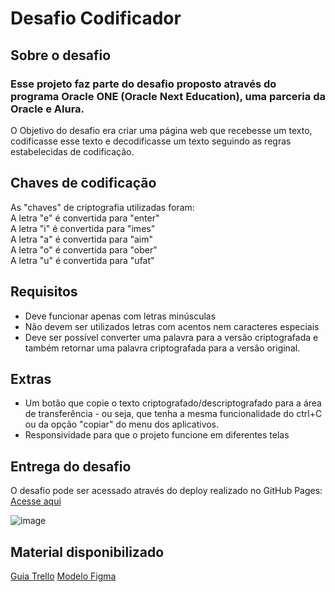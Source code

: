 # Desafio Codificador #

## Sobre o desafio ##
### Esse projeto faz parte do desafio proposto através do programa Oracle ONE (Oracle Next Education), uma parceria da Oracle e Alura.
O Objetivo do desafio era criar uma página web que recebesse um texto, codificasse esse texto e decodificasse um texto seguindo as regras estabelecidas de codificação.

## Chaves de codificação ##

As "chaves" de criptografia utilizadas foram:<br>
A letra "e" é convertida para "enter"<br>
A letra "i" é convertida para "imes"<br>
A letra "a" é convertida para "aim"<br>
A letra "o" é convertida para "ober"<br>
A letra "u" é convertida para "ufat"<br>

## Requisitos ##

- Deve funcionar apenas com letras minúsculas
- Não devem ser utilizados letras com acentos nem caracteres especiais
- Deve ser possível converter uma palavra para a versão criptografada e também retornar uma palavra criptografada para a versão original.

## Extras ##

- Um botão que copie o texto criptografado/descriptografado para a área de transferência - ou seja, que tenha a mesma funcionalidade do ctrl+C ou da opção "copiar" do menu dos aplicativos.
- Responsividade para que o projeto funcione em diferentes telas

## Entrega do desafio ##
O desafio pode ser acessado através do deploy realizado no GitHub Pages:
<a href="https://maindan.github.io/desafio" target="_blank"> Acesse aqui </a>


![image](https://github.com/maindan/desafio/assets/130112273/ec0e838a-a2e7-4f05-bd7b-b9c5e66b1c1c)

## Material disponibilizado ##

<a href="https://trello.com/c/u4QLxBoP/7-sobre-o-desafio">Guia Trello</a>
<a href="https://www.figma.com/file/tvFEYhVfZTjdJ5P24RGV21/Alura-Challenge---Desafio-1---L%C3%B3gica?type=design&mode=design&t=d1HDoYrXWKejpTkn-0">Modelo Figma</a>
